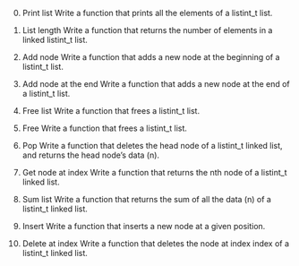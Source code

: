 0. Print list
Write a function that prints all the elements of a listint_t list.

1. List length
Write a function that returns the number of elements in a linked listint_t list.

2. Add node 
Write a function that adds a new node at the beginning of a listint_t list.

3. Add node at the end 
Write a function that adds a new node at the end of a listint_t list.

4. Free list 
Write a function that frees a listint_t list.

5. Free 
Write a function that frees a listint_t list.

6. Pop
Write a function that deletes the head node of a listint_t linked list, and returns the head node’s data (n).

7. Get node at index 
Write a function that returns the nth node of a listint_t linked list.

8. Sum list
Write a function that returns the sum of all the data (n) of a listint_t linked list.

9. Insert 
Write a function that inserts a new node at a given position.

10. Delete at index 
Write a function that deletes the node at index index of a listint_t linked list.
